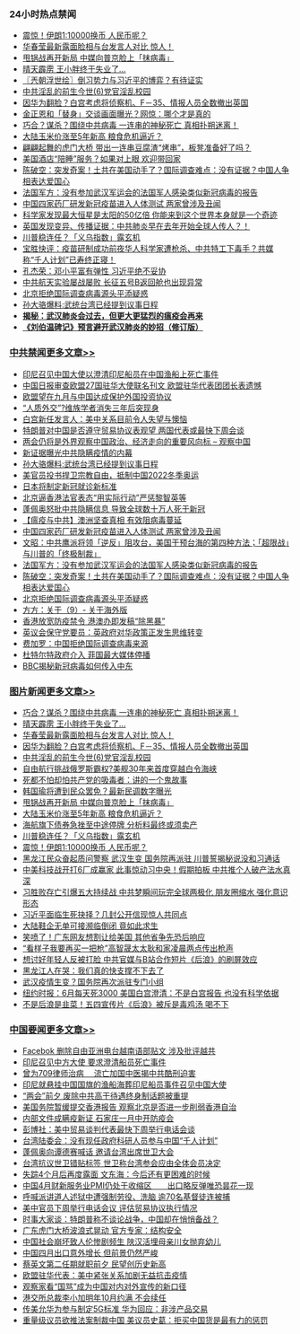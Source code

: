 <div class="catlist">
<h3>24小时热点禁闻</h3>
<ul>
<li><a href="https://github.com/fqnews/bnews/blob/master/topimagenews/20200507/1324018.md">震惊！伊朗1:10000换币 人民币呢？</a></li>
<li><a href="https://github.com/fqnews/bnews/blob/master/topimagenews/20200507/1324180.md">华春莹最新露面脸相与台发言人对比 惊人！</a></li>
<li><a href="https://github.com/fqnews/bnews/blob/master/topimagenews/20200507/1324099.md">甩锅战再开新局 中媒向普京脸上「抹病毒」</a></li>
<li><a href="https://github.com/fqnews/bnews/blob/master/topimagenews/20200507/1324185.md">晴天霹雳 王小胖终于失业了…</a></li>
<li><a href="https://github.com/fqnews/bnews/blob/master/ssgc/20200507/1324032.md">〖兲朝浮世绘〗倒习势力与习近平的博弈？有待证实</a></li>
<li><a href="https://github.com/fqnews/bnews/blob/master/topimagenews/20200507/1324128.md">中共淫乱的前生今世(6)党官淫乱校园</a></li>
<li><a href="https://github.com/fqnews/bnews/blob/master/topimagenews/20200507/1324129.md">因华为翻脸？白宫考虑将侦察机、F－35、情报人员全数撤出英国</a></li>
<li><a href="https://github.com/fqnews/bnews/blob/master/baitai/20200507/1324221.md">金正恩和「替身」交谈画面曝光？网惊：哪个才是真的</a></li>
<li><a href="https://github.com/fqnews/bnews/blob/master/topimagenews/20200507/1324186.md">巧合？谋杀？围绕中共病毒 一连串的神秘死亡 真相扑朔迷离！</a></li>
<li><a href="https://github.com/fqnews/bnews/blob/master/topimagenews/20200507/1324023.md">大陆玉米价涨至5年新高 粮食危机逼近？</a></li>
<li><a href="https://github.com/fqnews/bnews/blob/master/comments/20200507/1323992.md">翩翩起舞的虎门大桥 带出一连串豆腐渣“烤串”，板凳准备好了吗？</a></li>
<li><a href="https://github.com/fqnews/bnews/blob/master/comments/20200507/1324071.md">美国酒店“陪睡”服务？如果对上眼 欢迎带回家</a></li>
<li><a href="https://github.com/fqnews/bnews/blob/master/cbnews/20200507/1324041.md">陈破空：突发奇案！土共在美国动手了？国际调查难点：没有证据？中国人争相表达爱国心 </a></li>
<li><a href="https://github.com/fqnews/bnews/blob/master/cbnews/20200507/1324050.md">法国军方：没有参加武汉军运会的法国军人感染类似新冠病毒的报告</a></li>
<li><a href="https://github.com/fqnews/bnews/blob/master/cbnews/20200507/1324062.md">中国四家药厂研发新冠疫苗进入人体测试  两家曾涉及丑闻</a></li>
<li><a href="https://github.com/fqnews/bnews/blob/master/comments/20200507/1324065.md">科学家发现最大恒星是太阳的50亿倍 你能来到这个世界本身就是一个奇迹</a></li>
<li><a href="https://github.com/fqnews/bnews/blob/master/comments/20200507/1324207.md">英国发现变异、传播证据：中共肺炎早在去年开始全球人传人？！</a></li>
<li><a href="https://github.com/fqnews/bnews/blob/master/topimagenews/20200507/1324021.md">川普稳连任？「义乌指数」露玄机</a></li>
<li><a href="https://github.com/fqnews/bnews/blob/master/bannedvideo/20200507/1323980.md">宝胜快评：疫苗研制成功前夜华人科学家遭枪杀、中共特工下毒手？共媒称“千人计划”已寿终正寝！</a></li>
<li><a href="https://github.com/fqnews/bnews/blob/master/ssgc/20200507/1324034.md">孔杰荣：邓小平富有弹性   习近平绝不妥协</a></li>
<li><a href="https://github.com/fqnews/bnews/blob/master/comments/20200507/1324002.md">中共航天实验屡战屡败 长征五号B返回舱也出现异常</a></li>
<li><a href="https://github.com/fqnews/bnews/blob/master/cbnews/20200507/1324006.md">北京拒绝国际调查病毒源头平添疑惑</a></li>
<li><a href="https://github.com/fqnews/bnews/blob/master/cbnews/20200507/1323758.md">孙大骆爆料:武统台湾已经提到议事日程</a></li>
<li><b><a href="https://github.com/fqnews/bnews/blob/master/comments/20200211/1275071.md" target="_blank">揭秘：武汉肺炎会过去，但更大更猛烈的瘟疫会再来</a></b></li>
<li><b><a href="https://github.com/fqnews/bnews/blob/master/comments/20200207/1272816.md" target="_blank">《刘伯温碑记》预言避开武汉肺炎的妙招（修订版）</a></b></li>
</ul>
</div>

<div class="catlist">
<h3><a href="https://github.com/fqnews/bnews/blob/master/cbnews/" target="_blank">中共禁闻</a><span><a href="https://github.com/fqnews/bnews/blob/master/cbnews/" target="_blank" rel="nofollow">更多文章>></a></span></h3>
<ul>
<li><a href="https://github.com/fqnews/bnews/blob/master/cbnews/20200507/1324376.md" target="_blank">印尼召见中国大使以澄清印尼船员在中国渔船上死亡事件</a></li>
<li><a href="https://github.com/fqnews/bnews/blob/master/cbnews/20200507/1324372.md" target="_blank">中国日报审查欧盟27国驻华大使联名刊文 欧盟驻华代表团团长表遗憾</a></li>
<li><a href="https://github.com/fqnews/bnews/blob/master/cbnews/20200507/1324353.md" target="_blank">欧盟望在九月与中国达成保护外国投资协议</a></li>
<li><a href="https://github.com/fqnews/bnews/blob/master/cbnews/20200507/1324352.md" target="_blank">“人质外交”?维族学者消失三年后突现身</a></li>
<li><a href="https://github.com/fqnews/bnews/blob/master/cbnews/20200507/1324340.md" target="_blank">白宫新任发言人：美中关系目前令人失望与懊恼</a></li>
<li><a href="https://github.com/fqnews/bnews/blob/master/cbnews/20200507/1324339.md" target="_blank">特朗普对中国是否遵守贸易协议表观望 两国代表或最快下周会谈</a></li>
<li><a href="https://github.com/fqnews/bnews/blob/master/cbnews/20200507/1324338.md" target="_blank">两会仍将是外界观察中国政治、经济走向的重要风向标 &#8211; 观察中国</a></li>
<li><a href="https://github.com/fqnews/bnews/blob/master/cbnews/20200507/1323567.md" target="_blank">新证据曝光中共隐瞒疫情的内幕</a></li>
<li><a href="https://github.com/fqnews/bnews/blob/master/cbnews/20200507/1323758.md" target="_blank">孙大骆爆料:武统台湾已经提到议事日程</a></li>
<li><a href="https://github.com/fqnews/bnews/blob/master/cbnews/20200507/1324272.md" target="_blank">美官员投书捍卫宗教自由，抵制中国2022冬季奥运</a></li>
<li><a href="https://github.com/fqnews/bnews/blob/master/cbnews/20200507/1324274.md" target="_blank">日本将制定新冠就诊新标准</a></li>
<li><a href="https://github.com/fqnews/bnews/blob/master/cbnews/20200507/1324246.md" target="_blank">北京逼香港法官表态“用实际行动”严惩黎智英等</a></li>
<li><a href="https://github.com/fqnews/bnews/blob/master/cbnews/20200507/1324093.md" target="_blank">蓬佩奥怒批中共隐瞒信息 导致全球数十万人死于新冠</a></li>
<li><a href="https://github.com/fqnews/bnews/blob/master/cbnews/20200507/1323939.md" target="_blank">【瘟疫与中共】澳洲坚查真相 有效阻病毒蔓延</a></li>
<li><a href="https://github.com/fqnews/bnews/blob/master/cbnews/20200507/1324062.md" target="_blank">中国四家药厂研发新冠疫苗进入人体测试  两家曾涉及丑闻</a></li>
<li><a href="https://github.com/fqnews/bnews/blob/master/cbnews/20200507/1324057.md" target="_blank">文昭：中共鹰派将领「逆反」阻攻台，美国干预台海的第四种方法；「超限战」与川普的「终极制裁」</a></li>
<li><a href="https://github.com/fqnews/bnews/blob/master/cbnews/20200507/1324050.md" target="_blank">法国军方：没有参加武汉军运会的法国军人感染类似新冠病毒的报告</a></li>
<li><a href="https://github.com/fqnews/bnews/blob/master/cbnews/20200507/1324041.md" target="_blank">陈破空：突发奇案！土共在美国动手了？国际调查难点：没有证据？中国人争相表达爱国心</a></li>
<li><a href="https://github.com/fqnews/bnews/blob/master/cbnews/20200507/1324006.md" target="_blank">北京拒绝国际调查病毒源头平添疑惑</a></li>
<li><a href="https://github.com/fqnews/bnews/blob/master/cbnews/20200507/1323994.md" target="_blank">方方：关于（9）- 关于海外版</a></li>
<li><a href="https://github.com/fqnews/bnews/blob/master/cbnews/20200506/1323955.md" target="_blank">香港放宽防疫禁令 港澳办即发稿“除黑暴”</a></li>
<li><a href="https://github.com/fqnews/bnews/blob/master/cbnews/20200506/1323945.md" target="_blank">英议会保守党要员：英政府对华政策正发生思维转变</a></li>
<li><a href="https://github.com/fqnews/bnews/blob/master/cbnews/20200506/1323944.md" target="_blank">费加罗：中国拒绝国际调查病毒来源</a></li>
<li><a href="https://github.com/fqnews/bnews/blob/master/cbnews/20200506/1323938.md" target="_blank">杜特尔特政府介入 菲国最大媒体停播</a></li>
<li><a href="https://github.com/fqnews/bnews/blob/master/cbnews/20200506/1323902.md" target="_blank">BBC揭秘新冠病毒如何传入中东</a></li>

</ul>
</div>
<div class="catlist">
<h3><a href="https://github.com/fqnews/bnews/blob/master/topimagenews/" target="_blank">图片新闻</a><span><a href="https://github.com/fqnews/bnews/blob/master/topimagenews/" target="_blank" rel="nofollow">更多文章>></a></span></h3>
<ul>
<li><a href="https://github.com/fqnews/bnews/blob/master/topimagenews/20200507/1324186.md" target="_blank">巧合？谋杀？围绕中共病毒 一连串的神秘死亡 真相扑朔迷离！</a></li>
<li><a href="https://github.com/fqnews/bnews/blob/master/topimagenews/20200507/1324185.md" target="_blank">晴天霹雳 王小胖终于失业了…</a></li>
<li><a href="https://github.com/fqnews/bnews/blob/master/topimagenews/20200507/1324180.md" target="_blank">华春莹最新露面脸相与台发言人对比 惊人！</a></li>
<li><a href="https://github.com/fqnews/bnews/blob/master/topimagenews/20200507/1324129.md" target="_blank">因华为翻脸？白宫考虑将侦察机、F－35、情报人员全数撤出英国</a></li>
<li><a href="https://github.com/fqnews/bnews/blob/master/topimagenews/20200507/1324128.md" target="_blank">中共淫乱的前生今世(6)党官淫乱校园</a></li>
<li><a href="https://github.com/fqnews/bnews/blob/master/topimagenews/20200507/1324127.md" target="_blank">自由航行挑战俄罗斯霸权?美舰30年来首度穿越白令海峡</a></li>
<li><a href="https://github.com/fqnews/bnews/blob/master/topimagenews/20200507/1324122.md" target="_blank">死都不怕却怕共产党的吸毒者：讲的一个鬼故事</a></li>
<li><a href="https://github.com/fqnews/bnews/blob/master/topimagenews/20200507/1324105.md" target="_blank">韩国瑜将遭到民众罢免？最新民调数字曝光</a></li>
<li><a href="https://github.com/fqnews/bnews/blob/master/topimagenews/20200507/1324099.md" target="_blank">甩锅战再开新局 中媒向普京脸上「抹病毒」</a></li>
<li><a href="https://github.com/fqnews/bnews/blob/master/topimagenews/20200507/1324023.md" target="_blank">大陆玉米价涨至5年新高 粮食危机逼近？</a></li>
<li><a href="https://github.com/fqnews/bnews/blob/master/topimagenews/20200507/1324022.md" target="_blank">海航旗下债券急挫至中途停牌 分析料最终或须卖产</a></li>
<li><a href="https://github.com/fqnews/bnews/blob/master/topimagenews/20200507/1324021.md" target="_blank">川普稳连任？「义乌指数」露玄机</a></li>
<li><a href="https://github.com/fqnews/bnews/blob/master/topimagenews/20200507/1324018.md" target="_blank">震惊！伊朗1:10000换币 人民币呢？</a></li>
<li><a href="https://github.com/fqnews/bnews/blob/master/topimagenews/20200506/1323863.md" target="_blank">黑龙江民众奋起质问警察 武汉生变 国务院再派驻 川普誓揭秘说没和习通话</a></li>
<li><a href="https://github.com/fqnews/bnews/blob/master/topimagenews/20200506/1323827.md" target="_blank">中美科技战开打6厂成赢家 此事惊动习中央！假期拍板 中共推个人破产法水真深</a></li>
<li><a href="https://github.com/fqnews/bnews/blob/master/topimagenews/20200506/1323814.md" target="_blank">习胜败存亡引爆五大持续战 中共梦瞬间玩完全球两极化 朋友圈缩水 强化意识形态</a></li>
<li><a href="https://github.com/fqnews/bnews/blob/master/topimagenews/20200506/1323797.md" target="_blank">习近平面临生死抉择？几封公开信现惊人共同点</a></li>
<li><a href="https://github.com/fqnews/bnews/blob/master/topimagenews/20200506/1323796.md" target="_blank">大陆鞋企无单可接濒临倒闭 竟如此求生</a></li>
<li><a href="https://github.com/fqnews/bnews/blob/master/topimagenews/20200506/1323777.md" target="_blank">笑喷了！广东网友想割让给美国 其他省争先恐后响应</a></li>
<li><a href="https://github.com/fqnews/bnews/blob/master/topimagenews/20200506/1323770.md" target="_blank">“看样子我要再买一把枪”高智晟太太耿和家凌晨两点传出枪声</a></li>
<li><a href="https://github.com/fqnews/bnews/blob/master/topimagenews/20200506/1323769.md" target="_blank">想讨好年轻人反被打脸 中共官媒与B站合作短片《后浪》的刷屏效应</a></li>
<li><a href="https://github.com/fqnews/bnews/blob/master/topimagenews/20200506/1323760.md" target="_blank">黑龙江人在哭：我们真的快支撑不下去了</a></li>
<li><a href="https://github.com/fqnews/bnews/blob/master/topimagenews/20200506/1323756.md" target="_blank">武汉疫情生变？国务院再次派驻专门小组</a></li>
<li><a href="https://github.com/fqnews/bnews/blob/master/topimagenews/20200506/1323755.md" target="_blank">纽约时报：6月每天死3000 美国白宫澄清：不是白宫报告 也没有科学依据</a></li>
<li><a href="https://github.com/fqnews/bnews/blob/master/topimagenews/20200506/1323721.md" target="_blank">不是后浪是韭菜！五四宣传片《后浪》被斥是毒鸡汤 喝不下</a></li>

</ul>
</div>
<div class="catlist">
<h3><a href="https://github.com/fqnews/bnews/blob/master/headline/" target="_blank">中国要闻</a><span><a href="https://github.com/fqnews/bnews/blob/master/headline/" target="_blank" rel="nofollow">更多文章>></a></span></h3>
<ul>
<li><a href="https://github.com/fqnews/bnews/blob/master/headline/20200507/1324379.md" target="_blank">Facebok 删除自由亚洲电台越南语部贴文    涉及批评越共</a></li>
<li><a href="https://github.com/fqnews/bnews/blob/master/headline/20200507/1324378.md" target="_blank">印尼召见中方大使  要求澄清船员死亡事件</a></li>
<li><a href="https://github.com/fqnews/bnews/blob/master/headline/20200507/1324354.md" target="_blank">曾为709律师治病  　流亡加国中医揭中共酷刑迫害</a></li>
<li><a href="https://github.com/fqnews/bnews/blob/master/headline/20200507/1324350.md" target="_blank">印尼就悬挂中国国旗的渔船海葬印尼船员事件召见中国大使</a></li>
<li><a href="https://github.com/fqnews/bnews/blob/master/headline/20200507/1324349.md" target="_blank">“两会”前夕 废除中共高干待遇终身制话题被重提</a></li>
<li><a href="https://github.com/fqnews/bnews/blob/master/headline/20200507/1324348.md" target="_blank">美国务院暂缓提交香港报告 观察北京是否进一步削弱香港自治</a></li>
<li><a href="https://github.com/fqnews/bnews/blob/master/headline/20200507/1324347.md" target="_blank">内部文件成瞒疫新证     石家庄一月中开防疫会</a></li>
<li><a href="https://github.com/fqnews/bnews/blob/master/headline/20200507/1324346.md" target="_blank">彭博社：美中贸易谈判代表最快下周举行电话会谈</a></li>
<li><a href="https://github.com/fqnews/bnews/blob/master/headline/20200507/1324345.md" target="_blank">台湾陆委会：没有现任政府科研人员参与中国“千人计划”</a></li>
<li><a href="https://github.com/fqnews/bnews/blob/master/headline/20200507/1324341.md" target="_blank">蓬佩奥向谭德赛喊话 邀请台湾出席世卫大会</a></li>
<li><a href="https://github.com/fqnews/bnews/blob/master/headline/20200507/1324336.md" target="_blank">台湾抗议世卫错贴标签 世卫称台湾参会应由全体会员决定</a></li>
<li><a href="https://github.com/fqnews/bnews/blob/master/headline/20200507/1324335.md" target="_blank">失踪4个月后再度露面     文东海：今后还有更困难的时候</a></li>
<li><a href="https://github.com/fqnews/bnews/blob/master/headline/20200507/1324334.md" target="_blank">中国4月财新服务业PMI仍处于收缩区　　出口略反弹唯恐昙花一现</a></li>
<li><a href="https://github.com/fqnews/bnews/blob/master/headline/20200507/1324324.md" target="_blank">呼喊派讲道人述狱中遭强制劳役、洗脑 逾70名基督徒连被捕</a></li>
<li><a href="https://github.com/fqnews/bnews/blob/master/headline/20200507/1324320.md" target="_blank">美中官员下周举行电话会议 评估贸易协议执行情况</a></li>
<li><a href="https://github.com/fqnews/bnews/blob/master/headline/20200507/1324306.md" target="_blank">时事大家谈：特朗普称不谈论战争，中国却在悄悄备战？</a></li>
<li><a href="https://github.com/fqnews/bnews/blob/master/headline/20200507/1324305.md" target="_blank">广东虎门大桥波浪式晃动 官方专家：结构安全</a></li>
<li><a href="https://github.com/fqnews/bnews/blob/master/headline/20200507/1324304.md" target="_blank">中国社会崩坏致人伦惨剧频生     陜汉活埋母亲川女抛弃幼儿</a></li>
<li><a href="https://github.com/fqnews/bnews/blob/master/headline/20200507/1324288.md" target="_blank">中国四月出口意外增长 但前景仍然严峻</a></li>
<li><a href="https://github.com/fqnews/bnews/blob/master/headline/20200507/1324287.md" target="_blank">蔡英文第二任期就职前夕   民望创历史新高</a></li>
<li><a href="https://github.com/fqnews/bnews/blob/master/headline/20200507/1324276.md" target="_blank">欧盟驻华代表：美中紧张关系加剧无益抗击疫情</a></li>
<li><a href="https://github.com/fqnews/bnews/blob/master/headline/20200507/1324266.md" target="_blank">观察家看“国骂”成为中国对内对外宣传的新口径</a></li>
<li><a href="https://github.com/fqnews/bnews/blob/master/headline/20200507/1324265.md" target="_blank">港交所总裁李小加明年10月约满    不会续任</a></li>
<li><a href="https://github.com/fqnews/bnews/blob/master/headline/20200507/1324264.md" target="_blank">传美允华为参与制定5G标准   华为回应：非涉产品交易</a></li>
<li><a href="https://github.com/fqnews/bnews/blob/master/headline/20200507/1324263.md" target="_blank">重量级议员欲推法案制裁中国   美议员史葛：拒买中国货是最有力的惩罚</a></li>

</ul>
</div>